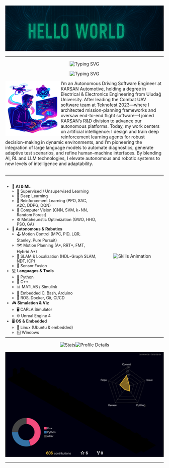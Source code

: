 ![ChatGPT](.github/img3.png) 

<!-- profile intro animation -->
---
<p align="center">
  <img src="https://readme-typing-svg.herokuapp.com?font=Fira+Code&duration=5&pause=5&center=true&width=1000&lines=Furkan+Hanilçi"
       alt="Typing SVG" />
</p>

<p align="center">
  <img src="https://readme-typing-svg.herokuapp.com?font=Fira+Code&duration=3000&pause=1000&center=true&width=460&lines=Autonomous+Driving+Software+Engineer;AI+Researcher"
       alt="Typing SVG" />
</p>

<!-- Night Owl image (or your custom PNG) -->
<div>
  <img
    align="left"
    width="35%"
    src="./.github/img.png"
    alt="Skills Animation"
  >
</div>



<!-- Start Intro -->
<p align="left">
I’m an Autonomous Driving Software Engineer at KARSAN Automotive, holding a degree in Electrical & Electronics Engineering from Uludağ University. After leading the Combat UAV software team at Teknofest 2023—where I architected mission-planning frameworks and oversaw end-to-end flight software—I joined KARSAN’s R&D division to advance our autonomous platforms. Today, my work centers on artificial intelligence: I design and train deep reinforcement learning agents for robust decision-making in dynamic environments, and I’m pioneering the integration of large language models to automate diagnostics, generate adaptive test scenarios, and refine human–machine interfaces. By blending AI, RL and LLM technologies, I elevate autonomous and robotic systems to new levels of intelligence and adaptability.



<!-- End Intro -->
<div style="clear:both;"></div>

<table align="center" width="100%" border="0" cellpadding="0" cellspacing="0" style="margin:1em auto; max-width:800px;">
  <tr>
    <!-- Sol sütun: ikonlu liste -->
    <td valign="top" width="60%" style="padding-right:1em; font-size:90%;">
      <h2></h2>
      <ul style="margin:0; padding-left:1.2em;">
        <li>🧠 <strong>AI &amp; ML</strong>
          <ul style="margin:0; padding-left:1.2em;">
            <li>🔬 Supervised / Unsupervised Learning</li>
            <li>🤖 Deep Learning</li>
            <li>🎯 Reinforcement Learning (PPO, SAC, A2C, DDPG, DQN)</li>
            <li>📸 Computer Vision (CNN, SVM, k-NN, Random Forest)</li>
            <li>⚙️ Metaheuristic Optimization (GWO, HHO, PSO, GA)</li>
          </ul>
        </li>
        <li>🚗 <strong>Autonomous &amp; Robotics</strong>
          <ul style="margin:0; padding-left:1.2em;">
            <li>🕹️ Motion Control (MPC, PID, LQR, Stanley, Pure Pursuit)</li>
            <li>🗺️ Motion Planning (A*, RRT*, FMT, Hybrid A*)</li>
            <li>📍 SLAM &amp; Localization (HDL-Graph SLAM, NDT, ICP)</li>
            <li>🔗 Sensor Fusion</li>
          </ul>
        </li>
        <li>💻 <strong>Languages &amp; Tools</strong>
          <ul style="margin:0; padding-left:1.2em;">
            <li>🐍 Python</li>
            <li>💠 C++</li>
            <li>📊 MATLAB / Simulink</li>
            <li>🔌 Embedded C, Bash, Arduino</li>
            <li>🚀 ROS, Docker, Git, CI/CD</li>
          </ul>
        </li>
        <li>🎮 <strong>Simulation &amp; Viz</strong>
          <ul style="margin:0; padding-left:1.2em;">
            <li>🖥️ CARLA Simulator</li>
            <li>🌐 Unreal Engine 4</li>
          </ul>
        </li>
        <li>🖥️ <strong>OS &amp; Embedded</strong>
          <ul style="margin:0; padding-left:1.2em;">
            <li>🐧 Linux (Ubuntu &amp; embedded)</li>
            <li>🪟 Windows</li>
          </ul>
        </li>
      </ul>
    </td>
    <td valign="middle" width="40%" style="text-align:center;">
      <picture>
        <source media="(prefers-color-scheme: dark)"  srcset="./.github/Skills_Animation_Dark.gif">
        <source media="(prefers-color-scheme: light)" srcset="./.github/Skills_Animation_White.gif">
        <img
          src="./.github/Skills_Animation_White.gif"
          alt="Skills Animation"
          style="max-width:80%; height:auto; display:inline-block;"
        >
      </picture>
    </td>
  </tr>
</table>


<p align="center">
  <img
    src="http://github-profile-summary-cards.vercel.app/api/cards/stats?username=furkanhanilci&theme=2077"
    alt="Stats"
    width="30%"
    
  
  <img
    src="http://github-profile-summary-cards.vercel.app/api/cards/profile-details?username=furkanhanilci&theme=2077"
    alt="Profile Details"
    width="60%"
  />
</p>

<p align="center">
  <img src="https://raw.githubusercontent.com/furkanhanilci/furkanhanilci/main/profile-3d-contrib/profile-night-rainbow.svg"
       alt="Night-Rainbow Contribution Graph"
       width="750" />
</p>

 
 

---
